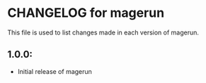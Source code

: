 # CHANGELOG for magerun

This file is used to list changes made in each version of magerun.

## 1.0.0:

* Initial release of magerun
